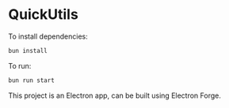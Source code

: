 # QuickUtils

To install dependencies:

```bash
bun install
```

To run:

```bash
bun run start
```

This project is an Electron app, can be built using Electron Forge.
